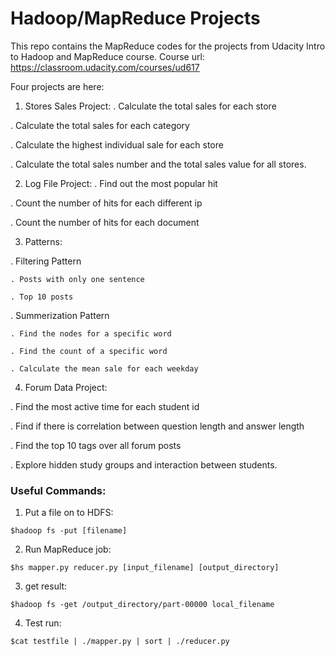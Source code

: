 # Hadoop/MapReduce Projects

This repo contains the MapReduce codes for the projects from Udacity Intro to Hadoop and MapReduce course.
Course url: https://classroom.udacity.com/courses/ud617

Four projects are here:

1. Stores Sales Project:
  . Calculate the total sales for each store
  
  . Calculate the total sales for each category
  
  . Calculate the highest individual sale for each store
  
  . Calculate the total sales number and the total sales value for all stores.

2. Log File Project:
  . Find out the most popular hit
  
  . Count the number of hits for each different ip
  
  . Count the number of hits for each document
  
3. Patterns:

  . Filtering Pattern
  
    . Posts with only one sentence
    
    . Top 10 posts
    
  . Summerization Pattern
    
    . Find the nodes for a specific word
    
    . Find the count of a specific word
    
    . Calculate the mean sale for each weekday
 
4. Forum Data Project:
  
  . Find the most active time for each student id
  
  . Find if there is correlation between question length and answer length
  
  . Find the top 10 tags over all forum posts
  
  . Explore hidden study groups and interaction between students.
  
### Useful Commands:

1. Put a file on to HDFS:

```
$hadoop fs -put [filename]
```

2. Run MapReduce job:

```
$hs mapper.py reducer.py [input_filename] [output_directory]
```

3. get result:

```
$hadoop fs -get /output_directory/part-00000 local_filename
```

4. Test run:

```
$cat testfile | ./mapper.py | sort | ./reducer.py
```
